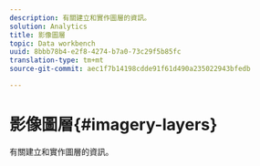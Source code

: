 ```yaml
---
description: 有關建立和實作圖層的資訊。
solution: Analytics
title: 影像圖層
topic: Data workbench
uuid: 8bbb78b4-e2f8-4274-b7a0-73c29f5b85fc
translation-type: tm+mt
source-git-commit: aec1f7b14198cdde91f61d490a235022943bfedb

---
```



# 影像圖層{#imagery-layers}

有關建立和實作圖層的資訊。


